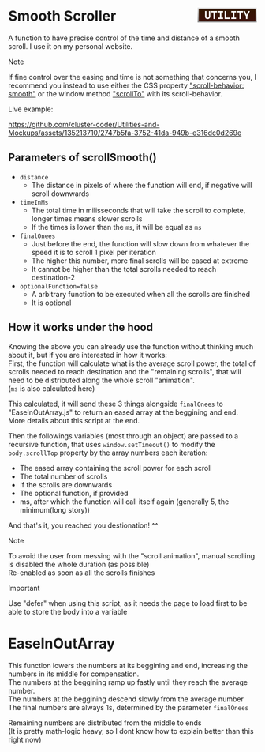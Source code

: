 <h1> Smooth Scroller
<img src="../Assets/Utility_Badge.png" height=30 align=right>
</h1>

A function to have precise control of the time and distance of a smooth scroll. I use it on my personal website.  

>[!NOTE]
>If fine control over the easing and time is not something that concerns you, I recommend you instead to use either the CSS property ["scroll-behavior: smooth"](https://developer.mozilla.org/en-US/docs/Web/CSS/scroll-behavior) or the window method ["scrollTo"](https://developer.mozilla.org/en-US/docs/Web/API/Window/scrollTo) with its scroll-behavior.

Live example:

https://github.com/cluster-coder/Utilities-and-Mockups/assets/135213710/2747b5fa-3752-41da-949b-e316dc0d269e

## Parameters of scrollSmooth()
- `distance`  
  - The distance in pixels of where the function will end, if negative will scroll downwards 
- `timeInMs`
  - The total time in milisseconds that will take the scroll to complete, longer times means slower scrolls
  - If the times is lower than the `ms`, it will be equal as `ms`
- `finalOnees`
  - Just before the end, the function will slow down from whatever the speed it is to scroll 1 pixel per iteration
  - The higher this number, more final scrolls will be eased at extreme
  - It cannot be higher than the total scrolls needed to reach destination-2
- `optionalFunction=false`
  - A arbitrary function to be executed when all the scrolls are finished
  - It is optional

## How it works under the hood
Knowing the above you can already use the function without thinking much about it, but if you are interested in how it works:  
First, the function will calculate what is the average scroll power, the total of scrolls needed to reach destination and the "remaining scrolls", that will need to be distributed along the whole scroll "animation".  
(`ms` is also calculated here)

This calculated, it will send these 3 things alongside `finalOnees` to "EaseInOutArray.js" to return an eased array at the beggining and end. More details about this script at the end.

Then the followings variables (most through an object) are passed to a recursive function, that uses `window.setTimeout()` to modify the `body.scrollTop` property by the array numbers each iteration:
- The eased array containing the scroll power for each scroll
- The total number of scrolls
- If the scrolls are downwards
- The optional function, if provided
- ms, after which the function will call itself again (generally 5, the minimum(long story))

And that's it, you reached you destionation! ^^

>[!NOTE]
>To avoid the user from messing with the "scroll animation", manual scrolling is disabled the whole duration (as possible)  
>Re-enabled as soon as all the scrolls finishes

>[!IMPORTANT]
>Use "defer" when using this script, as it needs the page to load first to be able to store the body into a variable

# EaseInOutArray
This function lowers the numbers at its beggining and end, increasing the numbers in its middle for compensation.  
The numbers at the beggining ramp up fastly until they reach the average number.  
The numbers at the beggining descend slowly from the average number
The final numbers are always 1s, determined by the parameter `finalOnees`

Remaining numbers are distributed from the middle to ends  
(It is pretty math-logic heavy, so I dont know how to explain better than this right now)
